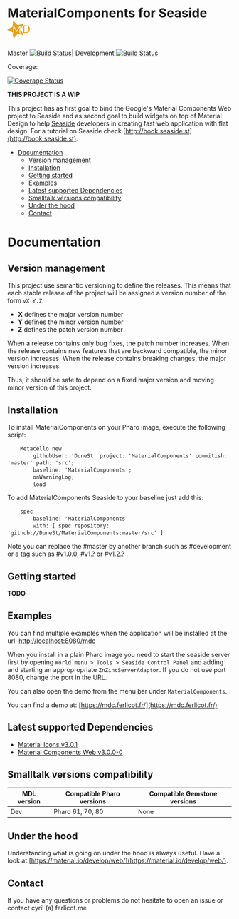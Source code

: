 # MaterialComponents for Seaside <img src="https://raw.githubusercontent.com/DuneSt/MaterialComponents/master/resources/logos/logoFull.png" width="50">

Master [![Build Status](https://travis-ci.org/DuneSt/MaterialComponents.svg?branch=master)](https://travis-ci.org/DuneSt/MaterialComponents)| Development [![Build Status](https://travis-ci.org/DuneSt/MaterialComponents.svg?branch=development)](https://travis-ci.org/DuneSt/MaterialComponents)

Coverage:

[![Coverage Status](https://coveralls.io/repos/github/DuneSt/MaterialComponents/badge.svg)](https://coveralls.io/github/DuneSt/MaterialComponents)

**THIS PROJECT IS A WIP**

This project has as first goal to bind the Google's Material Components Web project to Seaside and as second goal to build widgets on top of Material Design to help [Seaside](https://github.com/SeasideSt/Seaside) developers in creating fast web application with flat design. For a tutorial on Seaside check [http://book.seaside.st](http://book.seaside.st).

- [Documentation](#documentation)
  * [Version management](#version-management)
  * [Installation](#installation)
  * [Getting started](#getting-started)
  * [Examples](#examples)
  * [Latest supported Dependencies](#latest-supported-dependencies)
  * [Smalltalk versions compatibility](#smalltalk-versions-compatibility)
  * [Under the hood](#under-the-hood)
  * [Contact](#contact)

# Documentation

## Version management 

This project use semantic versioning to define the releases. This means that each stable release of the project will be assigned a version number of the form `vX.Y.Z`. 

- **X** defines the major version number
- **Y** defines the minor version number 
- **Z** defines the patch version number

When a release contains only bug fixes, the patch number increases. When the release contains new features that are backward compatible, the minor version increases. When the release contains breaking changes, the major version increases. 

Thus, it should be safe to depend on a fixed major version and moving minor version of this project.

## Installation

To install MaterialComponents on your Pharo image, execute the following script:

```Smalltalk
    Metacello new
    	githubUser: 'DuneSt' project: 'MaterialComponents' commitish: 'master' path: 'src';
    	baseline: 'MaterialComponents';
    	onWarningLog;
    	load
```

To add MaterialComponents Seaside to your baseline just add this:

```Smalltalk
    spec
    	baseline: 'MaterialComponents'
    	with: [ spec repository: 'github://DuneSt/MaterialComponents:master/src' ]
```

Note you can replace the #master by another branch such as #development or a tag such as #v1.0.0, #v1.? or #v1.2.? .

## Getting started

**TODO**

## Examples

You can find multiple examples when the application will be installed at the url: [http://localhost:8080/mdc](http://localhost:8080/mdc)

When you install in a plain Pharo image you need to start the seaside server first by opening `World menu > Tools > Seaside Control Panel` and adding and starting an appropropriate `ZnZincServerAdaptor`. If you do not use port 8080, change the port in the URL.

You can also open the demo from the menu bar under `MaterialComponents`.

You can find a demo at: [https://mdc.ferlicot.fr/](https://mdc.ferlicot.fr/)


## Latest supported Dependencies

- [Material Icons v3.0.1](https://github.com/google/material-design-icons/releases/tag/3.0.1)
- [Material Components Web v3.0.0-0](https://github.com/material-components/material-components-web/releases/tag/v3.0.0-0)

## Smalltalk versions compatibility

| MDL version 	| Compatible Pharo versions 	| Compatible Gemstone versions 	|
|-------------	|---------------------------	|---------------------------	|
| Dev       	| Pharo 61, 70, 80				| None							|


## Under the hood

Understanding what is going on under the hood is always useful. Have a look at [https://material.io/develop/web/](https://material.io/develop/web/).

## Contact

If you have any questions or problems do not hesitate to open an issue or contact cyril (a) ferlicot.me 
